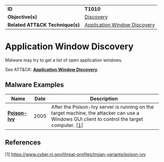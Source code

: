 |||
|---------|------------------------|
|**ID**|**T1010**|
|**Objective(s)**|[Discovery](https://github.com/MBCProject/mbc-markdown/tree/master/discovery)|
|**Related ATT&CK Technique(s)**|[Application Window Discovery](https://attack.mitre.org/techniques/T1010)|


Application Window Discovery
============================
Malware may try to get a list of open application windows. 

See ATT&CK: [**Application Window Discovery**](https://attack.mitre.org/techniques/T1010).

Malware Examples
----------------
|Name|Date|Description|
|-----------------------------|--------|-----------------------------|
|[**Poison-Ivy**](https://github.com/MBCProject/mbc-markdown/tree/master/xample-malware/poison-ivy.md)|2005|After the Poison-Ivy server is running on the target machine, the attacker can use a Windows GUI client to control the target computer. [[1]](#1)|

References
----------
<a name="1">[1]</a> https://www.cyber.nj.gov/threat-profiles/trojan-variants/poison-ivy
